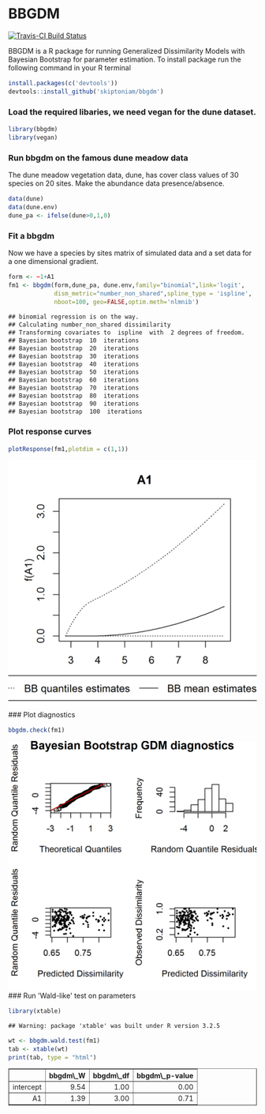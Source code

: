 BBGDM
=====

[![Travis-CI Build Status](https://travis-ci.org/skiptoniam/bbgdm.svg?branch=master)](https://travis-ci.org/skiptoniam/bbgdm)

BBGDM is a R package for running Generalized Dissimilarity Models with Bayesian Bootstrap for parameter estimation. To install package run the following command in your R terminal

``` r
install.packages(c('devtools'))
devtools::install_github('skiptoniam/bbgdm')
```

### Load the required libaries, we need vegan for the dune dataset.

``` r
library(bbgdm)
library(vegan)
```

### Run bbgdm on the famous dune meadow data

The dune meadow vegetation data, dune, has cover class values of 30 species on 20 sites. Make the abundance data presence/absence.

``` r
data(dune)
data(dune.env)
dune_pa <- ifelse(dune>0,1,0)
```

### Fit a bbgdm

Now we have a species by sites matrix of simulated data and a set data for a one dimensional gradient.

``` r
form <- ~1+A1
fm1 <- bbgdm(form,dune_pa, dune.env,family="binomial",link='logit',
             dism_metric="number_non_shared",spline_type = 'ispline',
             nboot=100, geo=FALSE,optim.meth='nlmnib')
```

    ## binomial regression is on the way. 
    ## Calculating number_non_shared dissimilarity
    ## Transforming covariates to  ispline  with  2 degrees of freedom.
    ## Bayesian bootstrap  10  iterations
    ## Bayesian bootstrap  20  iterations
    ## Bayesian bootstrap  30  iterations
    ## Bayesian bootstrap  40  iterations
    ## Bayesian bootstrap  50  iterations
    ## Bayesian bootstrap  60  iterations
    ## Bayesian bootstrap  70  iterations
    ## Bayesian bootstrap  80  iterations
    ## Bayesian bootstrap  90  iterations
    ## Bayesian bootstrap  100  iterations

### Plot response curves

``` r
plotResponse(fm1,plotdim = c(1,1))
```

![](readme_files/figure-markdown_github/unnamed-chunk-5-1.png) \#\#\# Plot diagnostics

``` r
bbgdm.check(fm1)
```

![](readme_files/figure-markdown_github/unnamed-chunk-6-1.png) \#\#\# Run 'Wald-like' test on parameters

``` r
library(xtable)
```

    ## Warning: package 'xtable' was built under R version 3.2.5

``` r
wt <- bbgdm.wald.test(fm1)
tab <- xtable(wt)
print(tab, type = "html")
```

<!-- html table generated in R 3.2.2 by xtable 1.8-2 package -->
<!-- Tue Jun 14 11:12:31 2016 -->
<table border="1">
<tr>
<th>
</th>
<th>
bbgdm\_W
</th>
<th>
bbgdm\_df
</th>
<th>
bbgdm\_p-value
</th>
</tr>
<tr>
<td align="right">
intercept
</td>
<td align="right">
9.54
</td>
<td align="right">
1.00
</td>
<td align="right">
0.00
</td>
</tr>
<tr>
<td align="right">
A1
</td>
<td align="right">
1.39
</td>
<td align="right">
3.00
</td>
<td align="right">
0.71
</td>
</tr>
</table>
